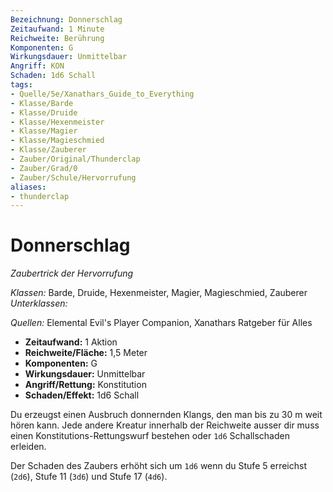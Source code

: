 ```yaml
---
Bezeichnung: Donnerschlag
Zeitaufwand: 1 Minute
Reichweite: Berührung
Komponenten: G
Wirkungsdauer: Unmittelbar
Angriff: KON
Schaden: 1d6 Schall
tags: 
- Quelle/5e/Xanathars_Guide_to_Everything
- Klasse/Barde
- Klasse/Druide
- Klasse/Hexenmeister
- Klasse/Magier
- Klasse/Magieschmied
- Klasse/Zauberer
- Zauber/Original/Thunderclap
- Zauber/Grad/0
- Zauber/Schule/Hervorrufung
aliases: 
- thunderclap
---
```

# Donnerschlag
_Zaubertrick der Hervorrufung_

_Klassen:_ Barde, Druide, Hexenmeister, Magier, Magieschmied, Zauberer
_Unterklassen:_

_Quellen:_ Elemental Evil's Player Companion, Xanathars Ratgeber für Alles

- **Zeitaufwand:** 1 Aktion
- **Reichweite/Fläche:** 1,5 Meter
- **Komponenten:** G
- **Wirkungsdauer:** Unmittelbar
- **Angriff/Rettung:** Konstitution
- **Schaden/Effekt:** 1d6 Schall

Du erzeugst einen Ausbruch donnernden Klangs, den man bis zu 30 m weit hören kann. Jede andere Kreatur innerhalb der Reichweite ausser dir muss einen Konstitutions-Rettungswurf bestehen oder `1d6` Schallschaden erleiden.

Der Schaden des Zaubers erhöht sich um `1d6` wenn du Stufe 5 erreichst (`2d6`), Stufe 11 (`3d6`) und Stufe 17 (`4d6`).